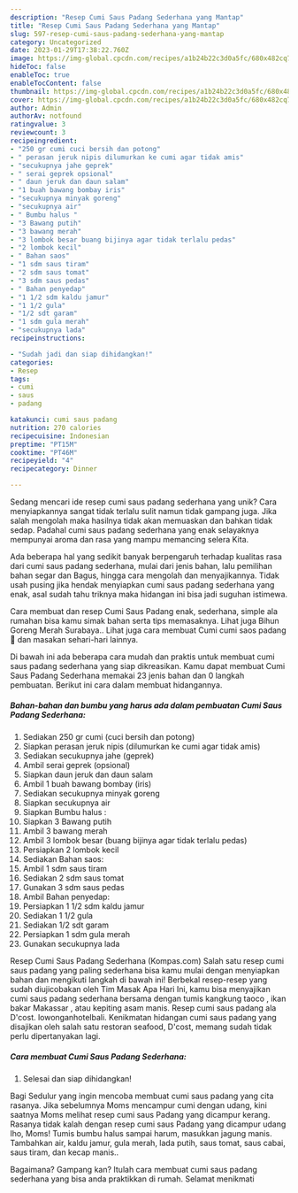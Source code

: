 ```yaml
---
description: "Resep Cumi Saus Padang Sederhana yang Mantap"
title: "Resep Cumi Saus Padang Sederhana yang Mantap"
slug: 597-resep-cumi-saus-padang-sederhana-yang-mantap
category: Uncategorized
date: 2023-01-29T17:38:22.760Z
image: https://img-global.cpcdn.com/recipes/a1b24b22c3d0a5fc/680x482cq70/cumi-saus-padang-sederhana-foto-resep-utama.jpg
hideToc: false
enableToc: true
enableTocContent: false
thumbnail: https://img-global.cpcdn.com/recipes/a1b24b22c3d0a5fc/680x482cq70/cumi-saus-padang-sederhana-foto-resep-utama.jpg
cover: https://img-global.cpcdn.com/recipes/a1b24b22c3d0a5fc/680x482cq70/cumi-saus-padang-sederhana-foto-resep-utama.jpg
author: Admin
authorAv: notfound
ratingvalue: 3
reviewcount: 3
recipeingredient:
- "250 gr cumi cuci bersih dan potong"
- " perasan jeruk nipis dilumurkan ke cumi agar tidak amis"
- "secukupnya jahe geprek"
- " serai geprek opsional"
- " daun jeruk dan daun salam"
- "1 buah bawang bombay iris"
- "secukupnya minyak goreng"
- "secukupnya air"
- " Bumbu halus "
- "3 Bawang putih"
- "3 bawang merah"
- "3 lombok besar buang bijinya agar tidak terlalu pedas"
- "2 lombok kecil"
- " Bahan saos"
- "1 sdm saus tiram"
- "2 sdm saus tomat"
- "3 sdm saus pedas"
- " Bahan penyedap"
- "1 1/2 sdm kaldu jamur"
- "1 1/2 gula"
- "1/2 sdt garam"
- "1 sdm gula merah"
- "secukupnya lada"
recipeinstructions:

- "Sudah jadi dan siap dihidangkan!"
categories:
- Resep
tags:
- cumi
- saus
- padang

katakunci: cumi saus padang 
nutrition: 270 calories
recipecuisine: Indonesian
preptime: "PT15M"
cooktime: "PT46M"
recipeyield: "4"
recipecategory: Dinner

---
```





Sedang mencari ide resep cumi saus padang sederhana yang unik? Cara menyiapkannya sangat tidak terlalu sulit namun tidak gampang juga. Jika salah mengolah maka hasilnya tidak akan memuaskan dan bahkan tidak sedap. Padahal cumi saus padang sederhana yang enak selayaknya mempunyai aroma dan rasa yang mampu memancing selera Kita.





Ada beberapa hal yang sedikit banyak berpengaruh terhadap kualitas rasa dari cumi saus padang sederhana, mulai dari jenis bahan, lalu pemilihan bahan segar dan Bagus, hingga cara mengolah dan menyajikannya. Tidak usah pusing jika hendak menyiapkan cumi saus padang sederhana yang enak,      asal sudah tahu triknya maka hidangan ini bisa jadi suguhan istimewa.














Cara membuat dan resep Cumi Saus Padang enak, sederhana, simple ala rumahan bisa kamu simak bahan serta tips memasaknya. Lihat juga Bihun Goreng Merah Surabaya.. Lihat juga cara membuat Cumi cumi saos padang 🦑 dan masakan sehari-hari lainnya.






Di bawah ini ada beberapa cara mudah dan praktis untuk membuat cumi saus padang sederhana yang siap dikreasikan. Kamu dapat membuat Cumi Saus Padang Sederhana memakai 23 jenis bahan dan 0 langkah pembuatan. Berikut ini cara dalam membuat hidangannya.

<!--inarticleads1-->

##### Bahan-bahan dan bumbu yang harus ada dalam pembuatan Cumi Saus Padang Sederhana:

1. Sediakan 250 gr cumi (cuci bersih dan potong)
1. Siapkan  perasan jeruk nipis (dilumurkan ke cumi agar tidak amis)
1. Sediakan secukupnya jahe (geprek)
1. Ambil  serai geprek (opsional)
1. Siapkan  daun jeruk dan daun salam
1. Ambil 1 buah bawang bombay (iris)
1. Sediakan secukupnya minyak goreng
1. Siapkan secukupnya air
1. Siapkan  Bumbu halus :
1. Siapkan 3 Bawang putih
1. Ambil 3 bawang merah
1. Ambil 3 lombok besar (buang bijinya agar tidak terlalu pedas)
1. Persiapkan 2 lombok kecil
1. Sediakan  Bahan saos:
1. Ambil 1 sdm saus tiram
1. Sediakan 2 sdm saus tomat
1. Gunakan 3 sdm saus pedas
1. Ambil  Bahan penyedap:
1. Persiapkan 1 1/2 sdm kaldu jamur
1. Sediakan 1 1/2 gula
1. Sediakan 1/2 sdt garam
1. Persiapkan 1 sdm gula merah
1. Gunakan secukupnya lada


Resep Cumi Saus Padang Sederhana (Kompas.com) Salah satu resep cumi saus padang yang paling sederhana bisa kamu mulai dengan menyiapkan bahan dan mengikuti langkah di bawah ini! Berbekal resep-resep yang sudah diujicobakan oleh Tim Masak Apa Hari Ini, kamu bisa menyajikan cumi saus padang sederhana bersama dengan tumis kangkung taoco , ikan bakar Makassar , atau kepiting asam manis. Resep cumi saus padang ala D&#39;cost. lowonganhotelbali. Kenikmatan hidangan cumi saus padang yang disajikan oleh salah satu restoran seafood, D&#39;cost, memang sudah tidak perlu dipertanyakan lagi. 

<!--inarticleads2-->

##### Cara membuat Cumi Saus Padang Sederhana:


1. Selesai dan siap dihidangkan!

Bagi Sedulur yang ingin mencoba membuat cumi saus padang yang cita rasanya. Jika sebelumnya Moms mencampur cumi dengan udang, kini saatnya Moms melihat resep cumi saus Padang yang dicampur kerang. Rasanya tidak kalah dengan resep cumi saus Padang yang dicampur udang lho, Moms! Tumis bumbu halus sampai harum, masukkan jagung manis. Tambahkan air, kaldu jamur, gula merah, lada putih, saus tomat, saus cabai, saus tiram, dan kecap manis.. 

Bagaimana? Gampang kan? Itulah cara membuat cumi saus padang sederhana yang bisa anda praktikkan di rumah. Selamat menikmati
